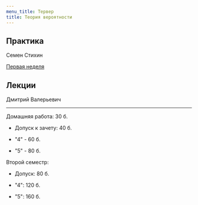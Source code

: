 ```yaml
---
menu_title: Тервер
title: Теория вероятности
---
```


## Практика

Семен Стихин

[Первая неделя](practice/1)

## Лекции

Дмитрий Валерьевич

---

Домашняя работа: 30 б.

* Допуск к зачету: 40 б.

* "4" - 60 б.
* "5" - 80 б.

Второй семестр:

* Допуск: 80 б.

* "4": 120 б.

* "5": 160 б.

